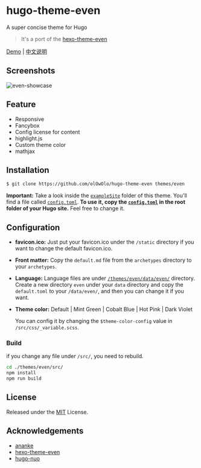 # hugo-theme-even

A super concise theme for Hugo

> It's a port of the [hexo-theme-even](https://github.com/ahonn/hexo-theme-even)

[Demo](https://blog.olowolo.com/example-site/) | [中文说明](https://github.com/olOwOlo/hugo-theme-even/blob/master/README-zh.md)

## Screenshots

![even-showcase](https://raw.githubusercontent.com/olOwOlo/hugo-theme-even/master/images/showcase.png)

## Feature

- Responsive
- Fancybox
- Config license for content
- highlight.js
- Custom theme color
- mathjax

## Installation

```bash
$ git clone https://github.com/olOwOlo/hugo-theme-even themes/even
```

**Important:** Take a look inside the [`exampleSite`](https://github.com/olOwOlo/hugo-theme-even/tree/master/exampleSite) folder of this theme. You'll find a file called [`config.toml`](https://github.com/olOwOlo/hugo-theme-even/blob/master/exampleSite/config.toml). **To use it, copy the [`config.toml`](https://github.com/olOwOlo/hugo-theme-even/blob/master/exampleSite/config.toml) in the root folder of your Hugo site.** Feel free to change it.

## Configuration

- **favicon.ico:** Just put your favicon.ico under the `/static` directory if you want to change the default favicon.ico.

- **Front matter:** Copy the `default.md` file from the `archetypes` directory to your `archetypes`.

- **Language:** Language files are under [`/themes/even/data/even/`](https://github.com/olOwOlo/hugo-theme-even/tree/master/data/even) directory. Create a new directory `even` under your `data` directory and copy the `default.toml` to your `/data/even/`, and then you can change it if you want.

- **Theme color:** Default | Mint Green | Cobalt Blue | Hot Pink | Dark Violet 

    You can config it by changing the `$theme-color-config` value in `/src/css/_variable.scss`.
    
### Build

if you change any file under `/src/`, you need to rebuild. 
```bash
cd ./themes/even/src/
npm install
npm run build
```

## License

Released under the [MIT](https://github.com/olOwOlo/hugo-theme-even/blob/master/LICENSE.md) License.

## Acknowledgements

- [ananke](https://github.com/budparr/gohugo-theme-ananke)
- [hexo-theme-even](https://github.com/ahonn/hexo-theme-even)
- [hugo-nuo](https://github.com/laozhu/hugo-nuo)

